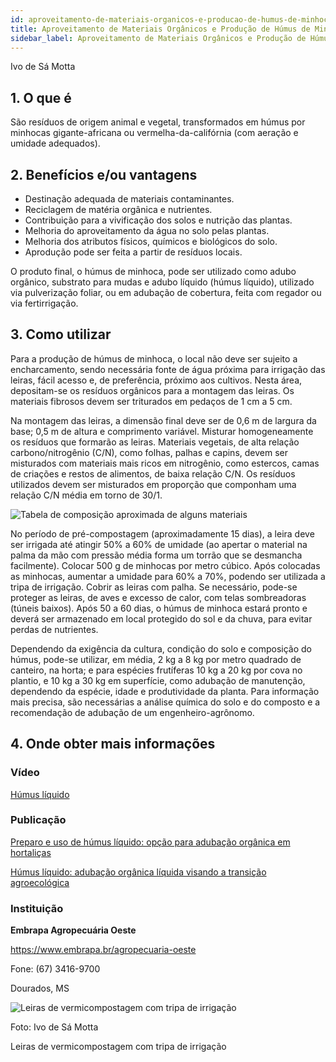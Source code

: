 ```yaml
---
id: aproveitamento-de-materiais-organicos-e-producao-de-humus-de-minhoca
title: Aproveitamento de Materiais Orgânicos e Produção de Húmus de Minhoca
sidebar_label: Aproveitamento de Materiais Orgânicos e Produção de Húmus de Minhoca
---
```


<div className="center-textArticle">Ivo de Sá Motta</div>

## **1. O que é**

São resíduos de origem animal e vegetal, transformados em
húmus por minhocas gigante-africana ou vermelha-da-califórnia
(com aeração e umidade adequados).

## **2. Benefícios e/ou vantagens**

- Destinação adequada de materiais contaminantes.
- Reciclagem de matéria orgânica e nutrientes.
- Contribuição para a vivificação dos solos e nutrição das
  plantas.
- Melhoria do aproveitamento da água no solo pelas plantas.
- Melhoria dos atributos físicos, químicos e biológicos do solo.
- Aprodução pode ser feita a partir de resíduos locais.

O produto final, o húmus de minhoca, pode ser utilizado como
adubo orgânico, substrato para mudas e adubo líquido (húmus
líquido), utilizado via pulverização foliar, ou em adubação de
cobertura, feita com regador ou via fertirrigação.

## **3. Como utilizar**

Para a produção de húmus de minhoca, o local não deve ser sujeito
a encharcamento, sendo necessária fonte de água próxima para
irrigação das leiras, fácil acesso e, de preferência, próximo aos
cultivos. Nesta área, depositam-se os resíduos orgânicos para a
montagem das leiras. Os materiais fibrosos devem ser triturados em
pedaços de 1 cm a 5 cm.

Na montagem das leiras, a dimensão final deve ser de 0,6 m de
largura da base; 0,5 m de altura e comprimento variável. Misturar
homogeneamente os resíduos que formarão as leiras. Materiais
vegetais, de alta relação carbono/nitrogênio (C/N), como folhas,
palhas e capins, devem ser misturados com materiais mais ricos em
nitrogênio, como estercos, camas de criações e restos de alimentos,
de baixa relação C/N. Os resíduos utilizados devem ser misturados
em proporção que componham uma relação C/N média em torno de
30/1.

![Tabela de composição aproximada de alguns materiais](/img/docs/20_aproveitamento_materiais/FOTO_01.jpg)

No período de pré-compostagem (aproximadamente 15 dias), a
leira deve ser irrigada até atingir 50% a 60% de umidade (ao apertar
o material na palma da mão com pressão média forma um torrão que
se desmancha facilmente). Colocar 500 g de minhocas por metro
cúbico. Após colocadas as minhocas, aumentar a umidade para
60% a 70%, podendo ser utilizada a tripa de irrigação. Cobrir as
leiras com palha. Se necessário, pode-se proteger as leiras, de aves
e excesso de calor, com telas sombreadoras (túneis baixos). Após
50 a 60 dias, o húmus de minhoca estará pronto e deverá ser
armazenado em local protegido do sol e da chuva, para evitar
perdas de nutrientes.

Dependendo da exigência da cultura, condição do solo e
composição do húmus, pode-se utilizar, em média, 2 kg a 8 kg por
metro quadrado de canteiro, na horta; e para espécies frutíferas
10 kg a 20 kg por cova no plantio, e 10 kg a 30 kg em superfície,
como adubação de manutenção, dependendo da espécie, idade e
produtividade da planta. Para informação mais precisa, são
necessárias a análise química do solo e do composto e a
recomendação de adubação de um engenheiro-agrônomo.

## **4. Onde obter mais informações**

### Vídeo

[Húmus líquido](https://youtu.be/76W7ClGThmA)

### Publicação

[Preparo e uso de húmus líquido: opção para adubação orgânica em hortaliças](https://bit.ly/38H9yas)

[Húmus líquido: adubação orgânica líquida visando a transição agroecológica](https://bit.ly/3cRApTF)

### Instituição

**Embrapa Agropecuária Oeste**

https://www.embrapa.br/agropecuaria-oeste

Fone: (67) 3416-9700

Dourados, MS

![Leiras de vermicompostagem com tripa de irrigação](/img/docs/20_aproveitamento_materiais/FOTO_02.jpg)

Foto: Ivo de Sá Motta

<div className="center-textImage">
Leiras de vermicompostagem com tripa de irrigação
</div>
